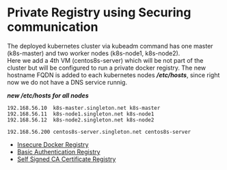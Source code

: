 # Private Registry using Securing communication

The deployed kubernetes cluster via kubeadm command has one master (k8s-master) and two worker nodes (k8s-node1, k8s-node2).  
Here we add a 4th VM (centos8s-server) which will be not part of the cluster but will be configured to run a private docker registry.
The new hostname FQDN is added to each kubernetes nodes ***/etc/hosts***, since right now we do not have a DNS service runnig.

***new /etc/hosts for all nodes***
```
192.168.56.10  k8s-master.singleton.net k8s-master
192.168.56.11  k8s-node1.singleton.net k8s-node1
192.168.56.12  k8s-node2.singleton.net k8s-node2

192.168.56.200 centos8s-server.singleton.net centos8s-server
```

- [Insecure Docker Registry](InsecureRegistry.md)  
- [Basic Authentication Registry](BasicAuthenticationRegistry.md)  
- [Self Signed CA Certificate Registry](SelfSignedCACertificateRegistry.md)
